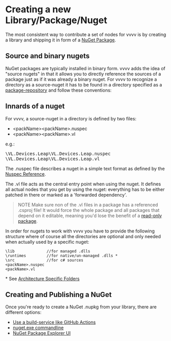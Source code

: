 # Creating a new Library/Package/Nuget

The most consistent way to contribute a set of nodes for vvvv is by creating a library and shipping it in form of a [NuGet Package](https://nuget.org).

## Source and binary nugets
NuGet packages are typically installed in binary form. vvvv adds the idea of "source nugets" in that it allows you to directly reference the sources of a package just as if it was already a binary nuget. For vvvv to recognize a directory as a source-nuget it has to be found in a directory specified as a [package-repository](contributing.md#source-package-repositories) and follow these conventions:

## Innards of a nuget
For vvvv, a source-nuget in a directory is defined by two files:

* \<packName>\<packName>.nuspec
* \<packName>\<packName>.vl

e.g.:

<pre>
\VL.Devices.Leap\VL.Devices.Leap.nuspec
\VL.Devices.Leap\VL.Devices.Leap.vl
</pre>

The .nuspec file describes a nuget in a simple text format as defined by the [Nuspec Reference](http://docs.nuget.org/Create/Nuspec-Reference).

The .vl file acts as the central entry point when using the nuget. It defines all actual nodes that you get by using the nuget: everything has to be either patched in there or marked as a 'forwarded dependency'.

> NOTE
> Make sure non of the .vl files in a package has a referenced .csproj file! It would force the whole package and all packages that depend on it editable, meaning you'd lose the benefit of a [read-only package](../language/compilation.md#read-only-packages). 

In order for nugets to work with vvvv you have to provide the following structure where of course all the directories are optional and only needed when actually used by a specific nuget:

```
\lib              //for managed .dlls
\runtimes         //for native/un-managed .dlls *
\src              //for c# sources
<packName>.nuspec
<packName>.vl
```
\* See [Architecture Specific Folders](https://learn.microsoft.com/en-us/nuget/create-packages/supporting-multiple-target-frameworks#architecture-specific-folders)

## Creating and Publishing a NuGet
Once you're ready to create a NuGet .nupkg from your library, there are different options:

* [Use a build-service like GitHub Actions](publishing.md)
* [nuget.exe commandline](https://docs.microsoft.com/de-de/nuget/reference/nuget-exe-cli-reference)
* [NuGet Package Explorer UI](http://docs.nuget.org/Create/using-a-gui-to-build-packages)